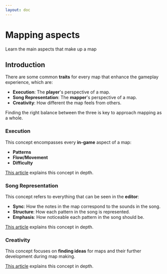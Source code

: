```yaml
---
layout: doc
---
```


# Mapping aspects
Learn the main aspects that make up a map

## Introduction
There are some common **traits** for every map that enhance the gameplay experience, which are:
- **Execution**: The **player**'s perspective of a map.
- **Song Representation**: The **mapper**'s perspective of a map.
- **Creativity**: How different the map feels from others.

Finding the right balance between the three is key to approach mapping as a whole.

### Execution
This concept encompasses every **in-game** aspect of a map:
- **Patterns**
- **Flow/Movement**
- **Difficulty**

[This article](../extra-mapping/execution.md) explains this concept in depth.

### Song Representation
This concept refers to everything that can be seen in the **editor**: 
- **Sync**: How the notes in the map correspond to the sounds in the song.
- **Structure**: How each pattern in the song is represented.
- **Emphasis**: How noticeable each pattern in the song should be.

[This article](song_representation) explains this concept in depth.

### Creativity
This concept focuses on **finding ideas** for maps and their further development during map making.

[This article](../extra-mapping/creativity.md) explains this concept in depth.
